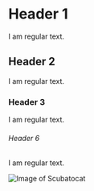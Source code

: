 # Header 1 
I am regular text.
## Header 2
I am regular text.
### Header 3
I am regular text.
###### Header 6
I am regular text.

![Image of Scubatocat](https://octodex.github.com/images/scubatocat.png)
